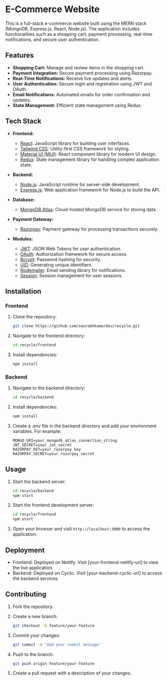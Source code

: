 # E-Commerce Website

This is a full-stack e-commerce website built using the MERN stack (MongoDB, Express.js, React, Node.js). The application includes functionalities such as a shopping cart, payment processing, real-time notifications, and secure user authentication.

## Features

- **Shopping Cart:** Manage and review items in the shopping cart.
- **Payment Integration:** Secure payment processing using Razorpay.
- **Real-Time Notifications:** Receive live updates and alerts.
- **User Authentication:** Secure login and registration using JWT and OAuth.
- **Email Notifications:** Automated emails for order confirmation and updates.
- **State Management:** Efficient state management using Redux.

## Tech Stack

- **Frontend:**
  - [React](https://reactjs.org/): JavaScript library for building user interfaces.
  - [Tailwind CSS](https://tailwindcss.com/): Utility-first CSS framework for styling.
  - [Material UI (MUI)](https://mui.com/): React component library for modern UI design.
  - [Redux](https://redux.js.org/): State management library for handling complex application state.

- **Backend:**
  - [Node.js](https://nodejs.org/): JavaScript runtime for server-side development.
  - [Express.js](https://expressjs.com/): Web application framework for Node.js to build the API.

- **Database:**
  - [MongoDB Atlas](https://www.mongodb.com/cloud/atlas): Cloud-hosted MongoDB service for storing data.

- **Payment Gateway:**
  - [Razorpay](https://razorpay.com/): Payment gateway for processing transactions securely.

- **Modules:**
  - [JWT](https://jwt.io/): JSON Web Tokens for user authentication.
  - [OAuth](https://oauth.net/): Authorization framework for secure access.
  - [Bcrypt](https://www.npmjs.com/package/bcrypt): Password hashing for security.
  - [UID](https://www.npmjs.com/package/uid): Generating unique identifiers.
  - [Nodemailer](https://nodemailer.com/): Email sending library for notifications.
  - [Session](https://www.npmjs.com/package/express-session): Session management for user sessions.

## Installation

### Frontend

1. Clone the repository:
   ```bash
   git clone https://github.com/saurabhkumardev/recycle.git
   ```

2. Navigate to the frontend directory:
    ```bash
    cd recycle/frontend
    ```

3. Install dependencies:
    ```bash
    npm install
    ```

### Backend

1. Navigate to the backend directory:
    ```bash
    cd recycle/backend
    ```

2. Install dependencies:
    ```bash
    npm install
    ```

3. Create a .env file in the backend directory and add your environment variables. For example:
    ```env
    MONGO_URI=your_mongodb_atlas_connection_string
    JWT_SECRET=your_jwt_secret
    RAZORPAY_KEY=your_razorpay_key
    RAZORPAY_SECRET=your_razorpay_secret
    ```

## Usage

1. Start the backend server:
    ```bash
    cd recycle/backend
    npm start
    ```

2. Start the frontend development server:
    ```bash
    cd recycle/frontend
    npm start
    ```

3. Open your browser and visit `http://localhost:3000` to access the application.

## Deployment

  - Frontend: Deployed on Netlify. Visit [your-frontend-netlify-url] to view the live application.
  - Backend: Deployed on Cyclic. Visit [your-backend-cyclic-url] to access the backend services.

## Contributing

1. Fork the repository.

2. Create a new branch:
    ```bash
    git checkout -b feature/your-feature
    ```

3. Commit your changes:
    ```bash
    git commit -m "Add your commit message"
    ```

4. Push to the branch:
    ```bash
    git push origin feature/your-feature
    ```

5. Create a pull request with a description of your changes.

